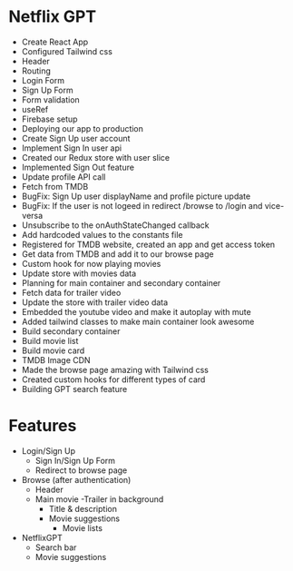 # Netflix GPT

- Create React App
- Configured Tailwind css
- Header
- Routing
- Login Form
- Sign Up Form
- Form validation
- useRef
- Firebase setup
- Deploying our app to production
- Create Sign Up user account
- Implement Sign In user api
- Created our Redux store with user slice
- Implemented Sign Out feature
- Update profile API call
- Fetch from TMDB
- BugFix: Sign Up user displayName and profile picture update
- BugFix: If the user is not logeed in redirect /browse to /login and vice-versa
- Unsubscribe to the onAuthStateChanged callback
- Add hardcoded values to the constants file
- Registered for TMDB website, created an app and get access token
- Get data from TMDB and add it to our browse page
- Custom hook for now playing movies
- Update store with movies data
- Planning for main container and secondary container
- Fetch data for trailer video
- Update the store with trailer video data
- Embedded the youtube video and make it autoplay with mute
- Added tailwind classes to make main container look awesome
- Build secondary container
- Build movie list
- Build movie card
- TMDB Image CDN
- Made the browse page amazing with Tailwind css
- Created custom hooks for different types of card
- Building GPT search feature

# Features

- Login/Sign Up
  - Sign In/Sign Up Form
  - Redirect to browse page
- Browse (after authentication)
  - Header
  - Main movie
    -Trailer in background
    - Title & description
    - Movie suggestions
      - Movie lists
- NetflixGPT
  - Search bar
  - Movie suggestions
